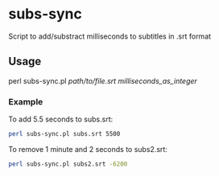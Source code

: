 # subs-sync
Script to add/substract milliseconds to subtitles in .srt format

## Usage
perl subs-sync.pl *path/to/file.srt* *milliseconds_as_integer*

### Example
To add 5.5 seconds to subs.srt:

```sh
perl subs-sync.pl subs.srt 5500
```

To remove 1 minute and 2 seconds to subs2.srt:

```sh
perl subs-sync.pl subs2.srt -6200
```
